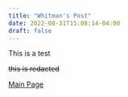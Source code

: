 ```yaml
---
title: "Whitman's Post"
date: 2022-08-31T15:08:14-04:00
draft: false
---
```

This is a test

~~this is redacted~~

[Main Page](https://resilient-figolla-cffcdc.netlify.app/)
